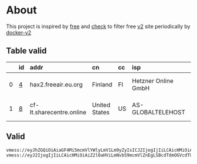
# About

This project is inspired by [free](https://github.com/freefq/free) and [check](https://github.com/yeahwu/check) to filter free [v2](https://github.com/v2fly/v2ray-core) site periodically by [docker-v2](https://hub.docker.com/r/v2ray/official)

    

## Table valid
|    | id                 | addr                     | cn            | cc   | isp                 | ip                               | chatgpt          |
|---:|:-------------------|:-------------------------|:--------------|:-----|:--------------------|:---------------------------------|:-----------------|
|  0 | [4](config/4.json) | hax2.freeair.eu.org      | Finland       | FI   | Hetzner Online GmbH | 2a01:4f9:6a:44ef:1019:1320:d9b:1 | Yes (Region: DE) |
|  1 | [8](config/8.json) | cf-lt.sharecentre.online | United States | US   | AS-GLOBALTELEHOST   | 169.197.141.187                  | Yes (Region: US) |

## Valid
```
vmess://eyJhZGQiOiAiaGF4Mi5mcmVlYWlyLmV1Lm9yZyIsICJ2IjogIjIiLCAicHMiOiAiZ2l0aHViLmNvbS9mcmVlZnEgLSBcdTdmOGVcdTU2ZmRDbG91ZEZsYXJlXHU1MTZjXHU1M2Y4Q0ROXHU4MjgyXHU3MGI5IDQiLCAicG9ydCI6IDgwLCAiaWQiOiAiY2IxNDAyYjctMmExNS00OTc4LWVjN2QtZGMxOWQ5YjU1ODZkIiwgImFpZCI6ICIwIiwgIm5ldCI6ICJ3cyIsICJ0eXBlIjogIiIsICJob3N0IjogIiIsICJwYXRoIjogIi9oYXgyIiwgInRscyI6ICIifQ==
vmess://eyJ2IjogIjIiLCAicHMiOiAiZ2l0aHViLmNvbS9mcmVlZnEgLSBcdTdmOGVcdTU2ZmRDbG91ZEZsYXJlXHU4MjgyXHU3MGI5IDgiLCAiYWRkIjogImNmLWx0LnNoYXJlY2VudHJlLm9ubGluZSIsICJwb3J0IjogIjgwIiwgImlkIjogIjM1ZDFlYWY4LTUzZTctNGM4Yi05MmFhLWQ5NmEyMDg1NGUzYyIsICJhaWQiOiAiMCIsICJzY3kiOiAiYXV0byIsICJuZXQiOiAid3MiLCAidHlwZSI6ICJub25lIiwgImhvc3QiOiAic3Nyc3ViLnYwMy5zc3JzdWIuY29tIiwgInBhdGgiOiAiL2FwaS92My9kb3dubG9hZC5nZXRGaWxlIiwgInRscyI6ICIiLCAic25pIjogIiIsICJhbHBuIjogIiJ9
```


